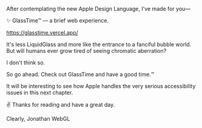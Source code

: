 After contemplating the new Apple Design Language, I've made for you—

✨ GlassTime™ — a brief web experience.

https://glasstime.vercel.app/

It's less LiquidGlass and more like the entrance to a fanciful bubble world. But will humans ever grow tired of seeing chromatic aberration? 

I don't think so.

So go ahead. Check out GlassTime and have a good time.™

It will be interesting to see how Apple handles the very serious accessibility issues in this next chapter.

✌️ Thanks for reading and have a great day.

Clearly,
Jonathan WebGL

